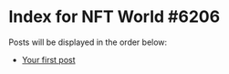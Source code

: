 # Index for NFT World #6206
Posts will be displayed in the order below:

- [Your first post](./001-first.md)

